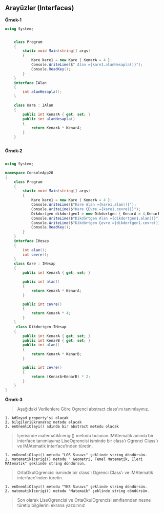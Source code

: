 ## Arayüzler (Interfaces) ##

**Örnek-1**

```csharp
using System;


    class Program
    {
        static void Main(string[] args)
        {
            Kare kare1 = new Kare { KenarA = 4 };
            Console.WriteLine($" Alan ={kare1.alanHesapla()}");
            Console.ReadKey();
        }
    }
    interface IAlan
    {
        int alanHesapla();
    }

    class Kare : IAlan
    {
        public int KenarA { get; set; }
        public int alanHesapla()
        {
            return KenarA * KenarA;
        }
    }



```

**Örnek-2**

```csharp

using System;

namespace ConsoleApp20
{
    class Program
    {
        static void Main(string[] args)
        {
            Kare kare1 = new Kare { KenarA = 4 };
            Console.WriteLine($"Kare Alan ={kare1.alan()}");
            Console.WriteLine($"Kare ÇEvre ={kare1.cevre()}");
            Dikdortgen dikdortgen1 = new Dikdortgen { KenarA = 4,KenarB=5 };
            Console.WriteLine($"Dikdörtgen Alan ={dikdortgen1.alan()}");
            Console.WriteLine($"Dikdörtgen Çevre ={dikdortgen1.cevre()}");
            Console.ReadKey();
        }
    }
    interface IHesap
    {
        int alan();
        int cevre();
    }
    class Kare : IHesap
    {
        public int KenarA { get; set; }

        public int alan()
        {
            return KenarA * KenarA;
        }

        public int cevre()
        {
            return KenarA * 4;
        }
    }
     class Dikdortgen:IHesap
    {
        public int KenarA { get; set; }
        public int KenarB { get; set; }
        public int alan()
        {
            return KenarA * KenarB;
        }

        public int cevre()
        {
            return (KenarA+KenarB) * 2;
        }
    }
}

```

**Örnek-3**

> Aşağıdaki Verilenlere Göre Ogrenci abstract class'ını tanımlayınız.

    1. AdSoyad property'si olacak
    2. bilgileriEkranaYaz metodu alacak
    3. enOnemliOlayi() adında bir abstract metodu olacak

> İçerisinde matematikİcerigi() metodu bulunan  IMAtematik adında bir interface tanımlayınız
> LiseOgrencisi isminde bir class'ı Ogrenci Class'ı ve IMAtematik interface'inden  türetin. 

    1. enOnemliOlayi() metodu "LGS Sınavı" şeklinde string döndürsün.
    2. matematikİcerigi() metodu " Geometri, Temel Matematik, İleri MAtematik" şeklinde string döndürsün.
    
> OrtaOkulOgrencisi isminde bir class'ı Ogrenci Class'ı ve IMAtematik interface'inden  türetin. 

    1. enOnemliOlayi() metodu "YKS Sınavı" şeklinde string döndürsün.
    2. matematikİcerigi() metodu "Matemaik" şeklinde string döndürsün.
    
> Son olarak LiseOgrencisi ve  OrtaOkulOgrencisi  sınıflarından nesne türetip bilgilerini ekrana yazdırınız


```csharp


```
